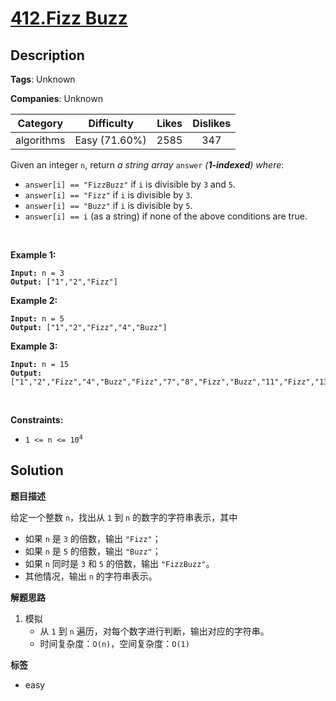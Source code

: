 # [412.Fizz Buzz](https://leetcode.com/problems/fizz-buzz/description/)

## Description

**Tags**: Unknown

**Companies**: Unknown

|  Category  |  Difficulty   | Likes | Dislikes |
| :--------: | :-----------: | :---: | :------: |
| algorithms | Easy (71.60%) | 2585  |   347    |

<p>Given an integer <code>n</code>, return <em>a string array </em><code>answer</code><em> (<strong>1-indexed</strong>) where</em>:</p>
<ul>
  <li><code>answer[i] == &quot;FizzBuzz&quot;</code> if <code>i</code> is divisible by <code>3</code> and <code>5</code>.</li>
  <li><code>answer[i] == &quot;Fizz&quot;</code> if <code>i</code> is divisible by <code>3</code>.</li>
  <li><code>answer[i] == &quot;Buzz&quot;</code> if <code>i</code> is divisible by <code>5</code>.</li>
  <li><code>answer[i] == i</code> (as a string) if none of the above conditions are true.</li>
</ul>
<p>&nbsp;</p>
<p><strong class="example">Example 1:</strong></p>
<pre><code><strong>Input:</strong> n = 3
<strong>Output:</strong> ["1","2","Fizz"]</code></pre><p><strong class="example">Example 2:</strong></p>
<pre><code><strong>Input:</strong> n = 5
<strong>Output:</strong> ["1","2","Fizz","4","Buzz"]</code></pre><p><strong class="example">Example 3:</strong></p>
<pre><code><strong>Input:</strong> n = 15
<strong>Output:</strong> ["1","2","Fizz","4","Buzz","Fizz","7","8","Fizz","Buzz","11","Fizz","13","14","FizzBuzz"]</code></pre>
<p>&nbsp;</p>
<p><strong>Constraints:</strong></p>
<ul>
  <li><code>1 &lt;= n &lt;= 10<sup>4</sup></code></li>
</ul>

## Solution

**题目描述**

给定一个整数 `n`，找出从 `1` 到 `n` 的数字的字符串表示，其中

- 如果 `n` 是 `3` 的倍数，输出 `"Fizz"`；
- 如果 `n` 是 `5` 的倍数，输出 `"Buzz"`；
- 如果 `n` 同时是 `3` 和 `5` 的倍数，输出 `"FizzBuzz"`。
- 其他情况，输出 `n` 的字符串表示。

**解题思路**

1. 模拟
   - 从 `1` 到 `n` 遍历，对每个数字进行判断，输出对应的字符串。
   - 时间复杂度：`O(n)`，空间复杂度：`O(1)`

**标签**

- easy
